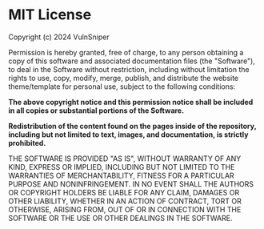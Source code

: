 # MIT License

Copyright (c) 2024 VulnSniper

Permission is hereby granted, free of charge, to any person obtaining a copy of this software and associated documentation files (the "Software"), to deal in the Software without restriction, including without limitation the rights to use, copy, modify, merge, publish, and distribute the website theme/template for personal use, subject to the following conditions:

**The above copyright notice and this permission notice shall be included in all copies or substantial portions of the Software.**

**Redistribution of the content found on the pages inside of the repository, including but not limited to text, images, and documentation, is strictly prohibited.**

THE SOFTWARE IS PROVIDED "AS IS", WITHOUT WARRANTY OF ANY KIND, EXPRESS OR IMPLIED, INCLUDING BUT NOT LIMITED TO THE WARRANTIES OF MERCHANTABILITY, FITNESS FOR A PARTICULAR PURPOSE AND NONINFRINGEMENT. IN NO EVENT SHALL THE AUTHORS OR COPYRIGHT HOLDERS BE LIABLE FOR ANY CLAIM, DAMAGES OR OTHER LIABILITY, WHETHER IN AN ACTION OF CONTRACT, TORT OR OTHERWISE, ARISING FROM, OUT OF OR IN CONNECTION WITH THE SOFTWARE OR THE USE OR OTHER DEALINGS IN THE SOFTWARE.
